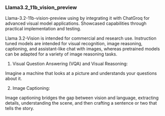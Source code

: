 ### Llama3.2_11b_vision_preview
Llama-3.2-11b-vision-preview using by integrating it with ChatGroq for advanced visual model applications. Showcased capabilities through practical implementation and testing.

Llama 3.2-Vision is intended for commercial and research use. 
Instruction tuned models are intended for visual recognition, image reasoning, captioning, and assistant-like chat with images, whereas pretrained models can be adapted for a variety of image reasoning tasks.

1. Visual Question Answering (VQA) and Visual Reasoning:

Imagine a machine that looks at a picture and understands your questions about it.

2. Image Captioning: 

Image captioning bridges the gap between vision and language, extracting details, understanding the scene, and then crafting a sentence or two that tells the story.
